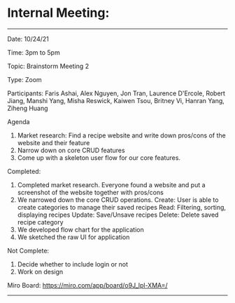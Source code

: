# Internal Meeting:
_________________________

Date: 10/24/21

Time: 3pm to 5pm

Topic: Brainstorm Meeting 2

Type: Zoom

Participants: 
Faris Ashai, Alex Nguyen, Jon Tran, Laurence D'Ercole, Robert Jiang, Manshi Yang, Misha Reswick, Kaiwen Tsou, Britney Vi, Hanran Yang, Ziheng Huang

Agenda
1. Market research: Find a recipe website and write down pros/cons of the website and their feature
2. Narrow down on core CRUD features
3. Come up with a skeleton user flow for our core features.

Completed:
1.  Completed market research. Everyone found a website and put a screenshot of the website together with pros/cons
2.  We narrowed down the core CRUD operations. 
    Create: User is able to create categories to manage their saved recipes
    Read: Filtering, sorting, displaying recipes
    Update: Save/Unsave recipes
    Delete: Delete saved recipe category
3. We developed flow chart for the application
4. We sketched the raw UI for application

Not Complete:
1.  Decide whether to include login or not
2.  Work on design

Miro Board: https://miro.com/app/board/o9J_lpl-XMA=/

_________________________
